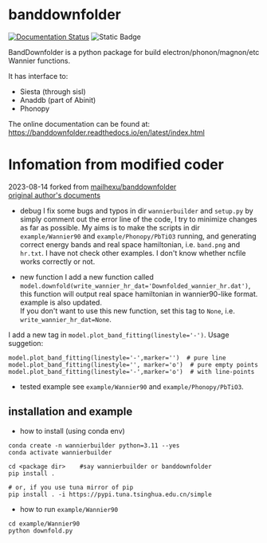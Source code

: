 # banddownfolder
[![Documentation Status](https://readthedocs.org/projects/banddownfolder/badge/?version=latest)](https://banddownfolder.readthedocs.io/en/latest/?badge=latest)
![Static Badge](https://img.shields.io/badge/any_text-you_like-green)

BandDownfolder is a python package for build  electron/phonon/magnon/etc Wannier functions.


It has interface to:
 * Siesta (through sisl)
 * Anaddb (part of Abinit)
 * Phonopy

The online documentation can be found at:
https://banddownfolder.readthedocs.io/en/latest/index.html


# Infomation from modified coder
2023-08-14 forked from [mailhexu/banddownfolder](https://github.com/mailhexu/banddownfolder)  
[original author's documents](https://banddownfolder.readthedocs.io/en/latest/index.html)  

+ debug 
I fix some bugs and typos in dir `wannierbuilder` and `setup.py` by simply comment out the error line of the code, I try to minimize changes as far as possible.
My aims is to make the scripts in dir `example/Wannier90` and `example/Phonopy/PbTiO3` running, and generating correct energy bands and real space hamiltonian, i.e. `band.png` and `hr.txt`. 
I have not check other examples. I don't know whether ncfile works correctly or not.

+ new function
I add a new function called `model.downfold(write_wannier_hr_dat='Downfolded_wannier_hr.dat')`,  
this function will output real space hamiltonian in wannier90-like format. example is also updated.  
If you don't want to use this new function, set this tag to `None`, i.e. `write_wannier_hr_dat=None`.

I add a new tag in `model.plot_band_fitting(linestyle='-')`. Usage suggetion:  
```
model.plot_band_fitting(linestyle='-',marker='')  # pure line
model.plot_band_fitting(linestyle='', marker='o')  # pure empty points
model.plot_band_fitting(linestyle='-',marker='o')  # with line-points
```


+ tested example
see `example/Wannier90` and `example/Phonopy/PbTiO3`.

## installation and example

+ how to install (using conda env)

```
conda create -n wannierbuilder python=3.11 --yes
conda activate wannierbuilder

cd <package dir>    #say wannierbuilder or banddownfolder
pip install . 

# or, if you use tuna mirror of pip
pip install . -i https://pypi.tuna.tsinghua.edu.cn/simple
```

+ how to run `example/Wannier90`
```
cd example/Wannier90
python downfold.py
```


